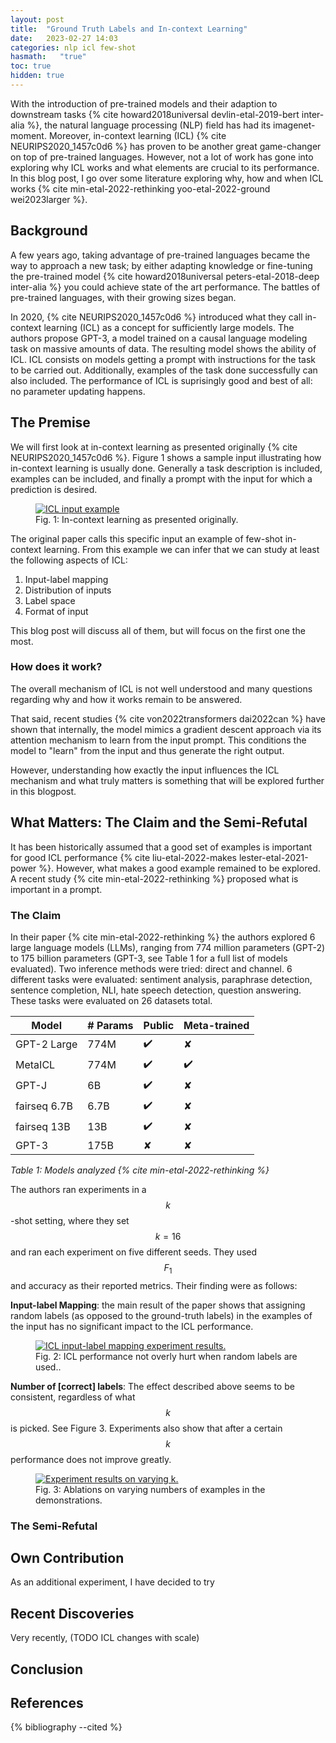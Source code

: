```yaml
---
layout: post
title:  "Ground Truth Labels and In-context Learning"
date:   2023-02-27 14:03
categories: nlp icl few-shot
hasmath:   "true"
toc: true
hidden: true
---
```


With the introduction of pre-trained models and their adaption to downstream tasks {% cite howard2018universal devlin-etal-2019-bert inter-alia %}, the natural language processing (NLP) field has had its imagenet-moment. Moreover, in-context learning (ICL) {% cite NEURIPS2020_1457c0d6 %} has proven to be another great game-changer on top of pre-trained languages. However, not a lot of work has gone into exploring why ICL works and what elements are crucial to its performance. In this blog post, I go over some literature exploring why, how and when ICL works {% cite min-etal-2022-rethinking yoo-etal-2022-ground wei2023larger %}.

## Background

A few years ago, taking advantage of pre-trained languages became the way to approach a new task; by either adapting knowledge or fine-tuning the pre-trained model {% cite howard2018universal peters-etal-2018-deep inter-alia %} you could achieve state of the art performance. The battles of pre-trained languages, with their growing sizes began.

In 2020, {% cite NEURIPS2020_1457c0d6 %} introduced what they call in-context learning (ICL) as a concept for sufficiently large models. The authors propose GPT-3, a model trained on a causal language modeling task on massive amounts of data. The resulting model shows the ability of ICL. ICL consists on models getting a prompt with instructions for the task to be carried out. Additionally, examples of the task done successfully can also included. The performance of ICL is suprisingly good and best of all: no parameter updating happens.

## The Premise

We will first look at in-context learning as presented originally {% cite NEURIPS2020_1457c0d6 %}. Figure 1 shows a sample input illustrating how in-context learning is usually done. Generally a task description is included, examples can be included, and finally a prompt with the input for which a prediction is desired.

<figure>
  <a href="{{site.url}}/assets/icl_gpt3paper.png"><img src="{{site.url}}/assets/icl_gpt3paper.webp" alt="ICL input example"/></a>
  <figcaption>Fig. 1: In-context learning as presented originally.</figcaption>
</figure>

The original paper calls this specific input an example of few-shot in-context learning. From this example we can infer that we can study at least the following aspects of ICL:

1. Input-label mapping
1. Distribution of inputs
1. Label space
1. Format of input

This blog post will discuss all of them, but will focus on the first one the most.

### How does it work?

The overall mechanism of ICL is not well understood and many questions regarding why and how it works remain to be answered.

That said, recent studies {% cite von2022transformers dai2022can %} have shown that internally, the model mimics a gradient descent approach via its attention mechanism to learn from the input prompt. This conditions the model to "learn" from the input and thus generate the right output.

However, understanding how exactly the input influences the ICL mechanism and what truly matters is something that will be explored further in this blogpost.

## What Matters: The Claim and the Semi-Refutal

It has been historically assumed that a good set of examples is important for good ICL performance {% cite liu-etal-2022-makes lester-etal-2021-power %}. However, what makes a good example remained to be explored. A recent study {% cite min-etal-2022-rethinking %} proposed what is important in a prompt.

### The Claim

In their paper {% cite min-etal-2022-rethinking %} the authors explored 6 large language models (LLMs), ranging from 774 million parameters (GPT-2) to 175 billion parameters (GPT-3, see Table 1 for a full list of models evaluated). Two inference methods were tried: direct and channel. 6 different tasks were evaluated: sentiment analysis, paraphrase detection, sentence completion, NLI, hate speech detection, question answering. These tasks were evaluated on 26 datasets total.

|Model|# Params|Public|Meta-trained|
|-----|--------|------|------------|
|GPT-2 Large|774M|✔️|✘|
|MetaICL|774M|✔️|✔️|
|GPT-J|6B|✔️|✘|
|fairseq 6.7B|6.7B|✔️|✘|
|fairseq 13B|13B|✔️|✘|
|GPT-3|175B|✘|✘|

_Table 1: Models analyzed {% cite min-etal-2022-rethinking %}_

The authors ran experiments in a $$k$$-shot setting, where they set $$k=16$$ and ran each experiment on five different seeds. They used $$F_1$$ and accuracy as their reported metrics. Their finding were as follows:

**Input-label Mapping**: the main result of the paper shows that assigning random labels (as opposed to the ground-truth labels) in the examples of the input has no significant impact to the ICL performance.


<figure>
  <a href="{{site.url}}/assets/icl_inputlabel.png"><img src="{{site.url}}/assets/icl_inputlabel.webp" alt="ICL input-label mapping experiment results."/></a>
  <figcaption>Fig. 2: ICL performance not overly hurt when random labels are used..</figcaption>
</figure>

**Number of [correct] labels**: The effect described above seems to be consistent, regardless of what $$k$$ is picked. See Figure 3. Experiments also show that after a certain $$k$$ performance does not improve greatly.

<figure>
  <a href="{{site.url}}/assets/icl_knumber.png"><img src="{{site.url}}/assets/icl_knumber.webp" alt="Experiment results on varying k."/></a>
  <figcaption>Fig. 3: Ablations on varying numbers of examples in the demonstrations.</figcaption>
</figure>

### The Semi-Refutal



## Own Contribution

As an additional experiment, I have decided to try 

## Recent Discoveries

Very recently, (TODO ICL changes with scale)

## Conclusion




## References
{% bibliography --cited %}
